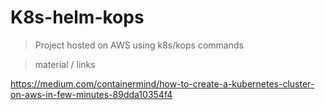 # K8s-helm-kops

> Project hosted on AWS using k8s/kops commands 

> material / links

https://medium.com/containermind/how-to-create-a-kubernetes-cluster-on-aws-in-few-minutes-89dda10354f4
